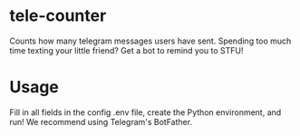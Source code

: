 # tele-counter
Counts how many telegram messages users have sent. Spending too much time texting your little friend? Get a bot to remind you to STFU!

# Usage
Fill in all fields in the config .env file, create the Python environment, and run! We recommend using Telegram's BotFather.